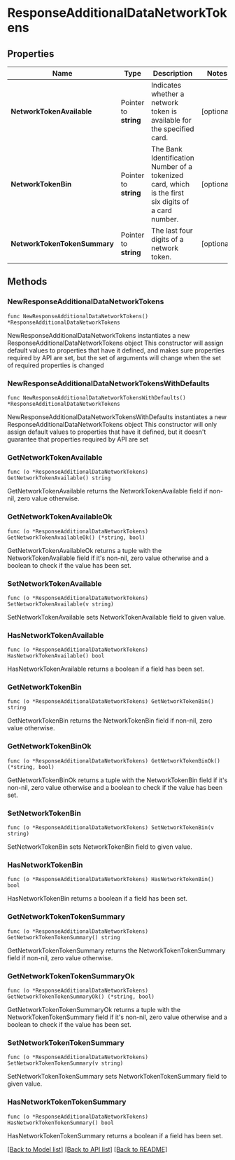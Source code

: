 # ResponseAdditionalDataNetworkTokens

## Properties

Name | Type | Description | Notes
------------ | ------------- | ------------- | -------------
**NetworkTokenAvailable** | Pointer to **string** | Indicates whether a network token is available for the specified card. | [optional] 
**NetworkTokenBin** | Pointer to **string** | The Bank Identification Number of a tokenized card, which is the first six digits of a card number. | [optional] 
**NetworkTokenTokenSummary** | Pointer to **string** | The last four digits of a network token. | [optional] 

## Methods

### NewResponseAdditionalDataNetworkTokens

`func NewResponseAdditionalDataNetworkTokens() *ResponseAdditionalDataNetworkTokens`

NewResponseAdditionalDataNetworkTokens instantiates a new ResponseAdditionalDataNetworkTokens object
This constructor will assign default values to properties that have it defined,
and makes sure properties required by API are set, but the set of arguments
will change when the set of required properties is changed

### NewResponseAdditionalDataNetworkTokensWithDefaults

`func NewResponseAdditionalDataNetworkTokensWithDefaults() *ResponseAdditionalDataNetworkTokens`

NewResponseAdditionalDataNetworkTokensWithDefaults instantiates a new ResponseAdditionalDataNetworkTokens object
This constructor will only assign default values to properties that have it defined,
but it doesn't guarantee that properties required by API are set

### GetNetworkTokenAvailable

`func (o *ResponseAdditionalDataNetworkTokens) GetNetworkTokenAvailable() string`

GetNetworkTokenAvailable returns the NetworkTokenAvailable field if non-nil, zero value otherwise.

### GetNetworkTokenAvailableOk

`func (o *ResponseAdditionalDataNetworkTokens) GetNetworkTokenAvailableOk() (*string, bool)`

GetNetworkTokenAvailableOk returns a tuple with the NetworkTokenAvailable field if it's non-nil, zero value otherwise
and a boolean to check if the value has been set.

### SetNetworkTokenAvailable

`func (o *ResponseAdditionalDataNetworkTokens) SetNetworkTokenAvailable(v string)`

SetNetworkTokenAvailable sets NetworkTokenAvailable field to given value.

### HasNetworkTokenAvailable

`func (o *ResponseAdditionalDataNetworkTokens) HasNetworkTokenAvailable() bool`

HasNetworkTokenAvailable returns a boolean if a field has been set.

### GetNetworkTokenBin

`func (o *ResponseAdditionalDataNetworkTokens) GetNetworkTokenBin() string`

GetNetworkTokenBin returns the NetworkTokenBin field if non-nil, zero value otherwise.

### GetNetworkTokenBinOk

`func (o *ResponseAdditionalDataNetworkTokens) GetNetworkTokenBinOk() (*string, bool)`

GetNetworkTokenBinOk returns a tuple with the NetworkTokenBin field if it's non-nil, zero value otherwise
and a boolean to check if the value has been set.

### SetNetworkTokenBin

`func (o *ResponseAdditionalDataNetworkTokens) SetNetworkTokenBin(v string)`

SetNetworkTokenBin sets NetworkTokenBin field to given value.

### HasNetworkTokenBin

`func (o *ResponseAdditionalDataNetworkTokens) HasNetworkTokenBin() bool`

HasNetworkTokenBin returns a boolean if a field has been set.

### GetNetworkTokenTokenSummary

`func (o *ResponseAdditionalDataNetworkTokens) GetNetworkTokenTokenSummary() string`

GetNetworkTokenTokenSummary returns the NetworkTokenTokenSummary field if non-nil, zero value otherwise.

### GetNetworkTokenTokenSummaryOk

`func (o *ResponseAdditionalDataNetworkTokens) GetNetworkTokenTokenSummaryOk() (*string, bool)`

GetNetworkTokenTokenSummaryOk returns a tuple with the NetworkTokenTokenSummary field if it's non-nil, zero value otherwise
and a boolean to check if the value has been set.

### SetNetworkTokenTokenSummary

`func (o *ResponseAdditionalDataNetworkTokens) SetNetworkTokenTokenSummary(v string)`

SetNetworkTokenTokenSummary sets NetworkTokenTokenSummary field to given value.

### HasNetworkTokenTokenSummary

`func (o *ResponseAdditionalDataNetworkTokens) HasNetworkTokenTokenSummary() bool`

HasNetworkTokenTokenSummary returns a boolean if a field has been set.


[[Back to Model list]](../README.md#documentation-for-models) [[Back to API list]](../README.md#documentation-for-api-endpoints) [[Back to README]](../README.md)



